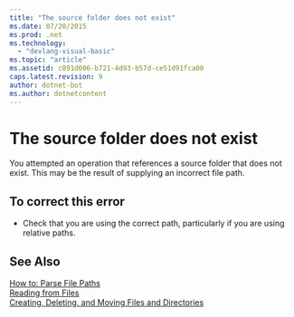 ```yaml
---
title: "The source folder does not exist"
ms.date: 07/20/2015
ms.prod: .net
ms.technology: 
  - "devlang-visual-basic"
ms.topic: "article"
ms.assetid: c891d006-b721-4d93-b57d-ce51d91fca00
caps.latest.revision: 9
author: dotnet-bot
ms.author: dotnetcontent
---
```

# The source folder does not exist
You attempted an operation that references a source folder that does not exist. This may be the result of supplying an incorrect file path.  
  
## To correct this error  
  
-   Check that you are using the correct path, particularly if you are using relative paths.  
  
## See Also  
 [How to: Parse File Paths](../../visual-basic/developing-apps/programming/drives-directories-files/how-to-parse-file-paths.md)  
 [Reading from Files](../../visual-basic/developing-apps/programming/drives-directories-files/reading-from-files.md)  
 [Creating, Deleting, and Moving Files and Directories](../../visual-basic/developing-apps/programming/drives-directories-files/creating-deleting-and-moving-files-and-directories.md)
